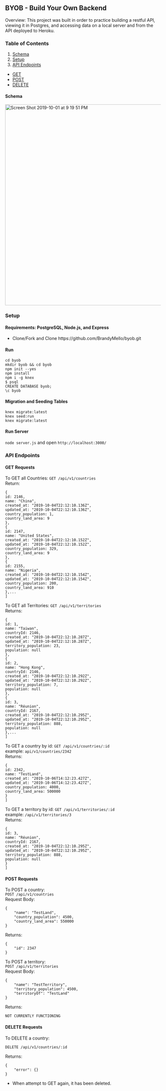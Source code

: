## BYOB - Build Your Own Backend
Overview: This project was built in order to practice building a restful API, viewing it in Postgres, and accessing data on a local server and from the API deployed to Heroku.

### Table of Contents
1. [Schema](#schema)
1. [Setup](#setup)
1. [API Endpoints](#endpoints)
  * [GET](#get)
  * [POST](#post)
  * [DELETE](#delete)

#### <a name="schema">Schema</a>
<img width="650" alt="Screen Shot 2019-10-01 at 9 19 51 PM" src="https://user-images.githubusercontent.com/46384968/66015818-4e815380-e491-11e9-8396-ce89aad533ab.png">

### <a name="setup">Setup</a>
#### Requirements: PostgreSQL, Node.js, and Express
<ul> 
  <li>
   Clone/Fork and Clone
   https://github.com/BrandyMello/byob.git </li>
  </ul>
 
 #### Run
  `cd byob`<br>
 `mkdir byob && cd byob`<br>
  `npm init --yes`<br>
  `npm install`<br>
  `npm i -g knex`<br>
 `$ psql`<br>
  `CREATE DATABASE byob;`<br>
    `\c byob`
 
 
 #### Migration and Seeding Tables
`knex migrate:latest` <br>
  `knex seed:run`<br>
 `knex migrate:latest`
 
 #### Run Server
 ```node server.js```
 and open ```http://localhost:3000/```
 
 ### <a name="endpoints">API Endpoints</a>
 #### <a name="get">GET Requests</a>
 To GET all Countries:
 ```GET /api/v1/countries```<br>
 Return:
 ```[
{
id: 2146,
name: "China",
created_at: "2019-10-04T22:12:10.136Z",
updated_at: "2019-10-04T22:12:10.136Z",
country_population: 1,
country_land_area: 9
},
{
id: 2147,
name: "United States",
created_at: "2019-10-04T22:12:10.152Z",
updated_at: "2019-10-04T22:12:10.152Z",
country_population: 329,
country_land_area: 9
},
{
id: 2155,
name: "Nigeria",
created_at: "2019-10-04T22:12:10.154Z",
updated_at: "2019-10-04T22:12:10.154Z",
country_population: 200,
country_land_area: 910
},...
]
```
To GET all Territories:
```GET /api/v1/territories```<br>
Returns:
```[
{
id: 1,
name: "Taiwan",
countryId: 2146,
created_at: "2019-10-04T22:12:10.287Z",
updated_at: "2019-10-04T22:12:10.287Z",
territory_population: 23,
population: null
},
{
id: 2,
name: "Hong Kong",
countryId: 2146,
created_at: "2019-10-04T22:12:10.292Z",
updated_at: "2019-10-04T22:12:10.292Z",
territory_population: 7,
population: null
},
{
id: 3,
name: "Réunion",
countryId: 2167,
created_at: "2019-10-04T22:12:10.295Z",
updated_at: "2019-10-04T22:12:10.295Z",
territory_population: 888,
population: null
},...
]
```
To GET a country by id:
```GET /api/v1/countries/:id```<br>
example: ```api/v1/countries/2342```<br>
Returns:
```[
{
id: 2342,
name: "TestLand",
created_at: "2019-10-06T14:12:23.427Z",
updated_at: "2019-10-06T14:12:23.427Z",
country_population: 4000,
country_land_area: 500000
}
]
```
To GET a territory by id:
```GET /api/v1/territories/:id```<br>
example: ```/api/v1/territories/3```<br>
Returns: 
```[
{
id: 3,
name: "Réunion",
countryId: 2167,
created_at: "2019-10-04T22:12:10.295Z",
updated_at: "2019-10-04T22:12:10.295Z",
territory_population: 888,
population: null
}
]
```
#### <a name="post">POST Requests</a>
To POST a country:<br>
```POST /api/v1/countries```<br>
Request Body:<br>
```
{
	"name": "TestLand",
	"country_population": 4500,
	"country_land_area": 550000
}
```
Returns: <br>
```
{
    "id": 2347
}
```
To POST a territory:<br>
```POST /api/v1/territories```<br>
Request Body:<br>
```
{
	"name": "TestTerritory",
	"territory_population": 4500,
	"territoryOf": "TestLand"
}
```
Returns: <br>
```
NOT CURRENTLY FUNCTIONING
```
#### <a name="delete">DELETE Requests</a>
To DELETE a country: <br>
```
DELETE /api/v1/countries/:id
```
Returns: <br>
```
{
    "error": {}
}
```
* When attempt to GET again, it has been deleted.



